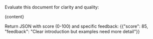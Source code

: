 Evaluate this document for clarity and quality:

{content}

Return JSON with score (0-100) and specific feedback:
{{"score": 85, "feedback": "Clear introduction but examples need more detail"}}
